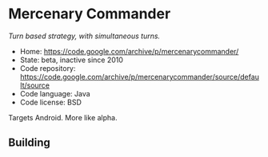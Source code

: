 # Mercenary Commander

_Turn based strategy, with simultaneous turns._

- Home: https://code.google.com/archive/p/mercenarycommander/
- State: beta, inactive since 2010
- Code repository: https://code.google.com/archive/p/mercenarycommander/source/default/source
- Code language: Java
- Code license: BSD

Targets Android. More like alpha.

## Building

